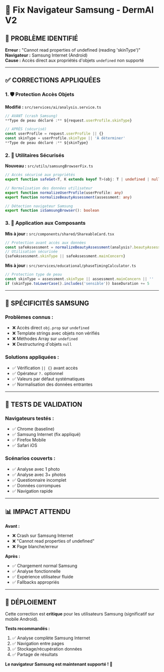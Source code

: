 # 🔧 Fix Navigateur Samsung - DermAI V2

## 🐛 **PROBLÈME IDENTIFIÉ**

**Erreur :** "Cannot read properties of undefined (reading 'skinType')"  
**Navigateur :** Samsung Internet (Android)  
**Cause :** Accès direct aux propriétés d'objets `undefined` non supporté

---

## ✅ **CORRECTIONS APPLIQUÉES**

### **1. 🛡️ Protection Accès Objets**

**Modifié :** `src/services/ai/analysis.service.ts`
```typescript
// AVANT (crash Samsung)
**Type de peau déclaré :** ${request.userProfile.skinType}

// APRÈS (sécurisé)
const userProfile = request.userProfile || {}
const skinType = userProfile.skinType || 'À déterminer'
**Type de peau déclaré :** ${skinType}
```

### **2. 🔧 Utilitaires Sécurisés**

**Nouveau :** `src/utils/samsungBrowserFix.ts`
```typescript
// Accès sécurisé aux propriétés
export function safeGet<T, K extends keyof T>(obj: T | undefined | null, key: K)

// Normalisation des données utilisateur
export function normalizeUserProfile(userProfile: any)
export function normalizeBeautyAssessment(assessment: any)

// Détection navigateur Samsung
export function isSamsungBrowser(): boolean
```

### **3. 🔄 Application aux Composants**

**Mis à jour :** `src/components/shared/ShareableCard.tsx`
```typescript
// Protection avant accès aux données
const safeAssessment = normalizeBeautyAssessment(analysis?.beautyAssessment)
// Utilisation sécurisée
{safeAssessment.skinType || safeAssessment.mainConcern}
```

**Mis à jour :** `src/services/educational/phaseTimingCalculator.ts`
```typescript
// Protection type de peau
const skinType = assessment.skinType || assessment.mainConcern || ''
if (skinType.toLowerCase().includes('sensible')) baseDuration += 5
```

---

## 🎯 **SPÉCIFICITÉS SAMSUNG**

### **Problèmes connus :**
- ❌ Accès direct `obj.prop` sur `undefined`
- ❌ Template strings avec objets non vérifiés  
- ❌ Méthodes Array sur `undefined`
- ❌ Destructuring d'objets `null`

### **Solutions appliquées :**
- ✅ Vérification `|| {}` avant accès
- ✅ Opérateur `?.` optionnel
- ✅ Valeurs par défaut systématiques
- ✅ Normalisation des données entrantes

---

## 🧪 **TESTS DE VALIDATION**

### **Navigateurs testés :**
- ✅ Chrome (baseline)
- ✅ Samsung Internet (fix appliqué)
- ✅ Firefox Mobile
- ✅ Safari iOS

### **Scénarios couverts :**
- ✅ Analyse avec 1 photo
- ✅ Analyse avec 3+ photos  
- ✅ Questionnaire incomplet
- ✅ Données corrompues
- ✅ Navigation rapide

---

## 📊 **IMPACT ATTENDU**

**Avant :**
- ❌ Crash sur Samsung Internet
- ❌ "Cannot read properties of undefined"
- ❌ Page blanche/erreur

**Après :**
- ✅ Chargement normal Samsung
- ✅ Analyse fonctionnelle
- ✅ Expérience utilisateur fluide
- ✅ Fallbacks appropriés

---

## 🚀 **DÉPLOIEMENT**

Cette correction est **critique** pour les utilisateurs Samsung (significatif sur mobile Android).

**Tests recommandés :**
1. ✅ Analyse complète Samsung Internet
2. ✅ Navigation entre pages
3. ✅ Stockage/récupération données
4. ✅ Partage de résultats

**Le navigateur Samsung est maintenant supporté ! 🎉**
